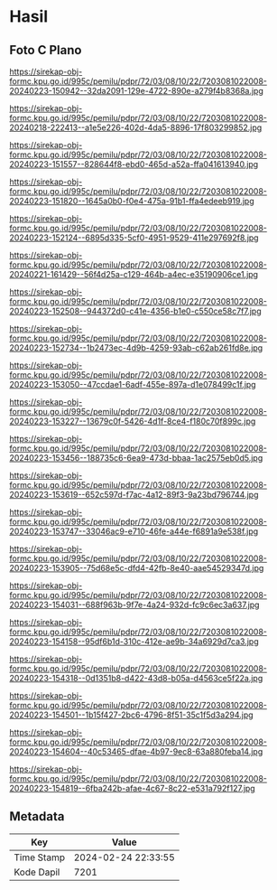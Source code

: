 # Hasil

## Foto C Plano

https://sirekap-obj-formc.kpu.go.id/995c/pemilu/pdpr/72/03/08/10/22/7203081022008-20240223-150942--32da2091-129e-4722-890e-a279f4b8368a.jpg

https://sirekap-obj-formc.kpu.go.id/995c/pemilu/pdpr/72/03/08/10/22/7203081022008-20240218-222413--a1e5e226-402d-4da5-8896-17f803299852.jpg

https://sirekap-obj-formc.kpu.go.id/995c/pemilu/pdpr/72/03/08/10/22/7203081022008-20240223-151557--828644f8-ebd0-465d-a52a-ffa041613940.jpg

https://sirekap-obj-formc.kpu.go.id/995c/pemilu/pdpr/72/03/08/10/22/7203081022008-20240223-151820--1645a0b0-f0e4-475a-91b1-ffa4edeeb919.jpg

https://sirekap-obj-formc.kpu.go.id/995c/pemilu/pdpr/72/03/08/10/22/7203081022008-20240223-152124--6895d335-5cf0-4951-9529-411e297692f8.jpg

https://sirekap-obj-formc.kpu.go.id/995c/pemilu/pdpr/72/03/08/10/22/7203081022008-20240221-161429--56f4d25a-c129-464b-a4ec-e35190906ce1.jpg

https://sirekap-obj-formc.kpu.go.id/995c/pemilu/pdpr/72/03/08/10/22/7203081022008-20240223-152508--944372d0-c41e-4356-b1e0-c550ce58c7f7.jpg

https://sirekap-obj-formc.kpu.go.id/995c/pemilu/pdpr/72/03/08/10/22/7203081022008-20240223-152734--1b2473ec-4d9b-4259-93ab-c62ab261fd8e.jpg

https://sirekap-obj-formc.kpu.go.id/995c/pemilu/pdpr/72/03/08/10/22/7203081022008-20240223-153050--47ccdae1-6adf-455e-897a-d1e078499c1f.jpg

https://sirekap-obj-formc.kpu.go.id/995c/pemilu/pdpr/72/03/08/10/22/7203081022008-20240223-153227--13679c0f-5426-4d1f-8ce4-f180c70f899c.jpg

https://sirekap-obj-formc.kpu.go.id/995c/pemilu/pdpr/72/03/08/10/22/7203081022008-20240223-153456--188735c6-6ea9-473d-bbaa-1ac2575eb0d5.jpg

https://sirekap-obj-formc.kpu.go.id/995c/pemilu/pdpr/72/03/08/10/22/7203081022008-20240223-153619--652c597d-f7ac-4a12-89f3-9a23bd796744.jpg

https://sirekap-obj-formc.kpu.go.id/995c/pemilu/pdpr/72/03/08/10/22/7203081022008-20240223-153747--33046ac9-e710-46fe-a44e-f6891a9e538f.jpg

https://sirekap-obj-formc.kpu.go.id/995c/pemilu/pdpr/72/03/08/10/22/7203081022008-20240223-153905--75d68e5c-dfd4-42fb-8e40-aae54529347d.jpg

https://sirekap-obj-formc.kpu.go.id/995c/pemilu/pdpr/72/03/08/10/22/7203081022008-20240223-154031--688f963b-9f7e-4a24-932d-fc9c6ec3a637.jpg

https://sirekap-obj-formc.kpu.go.id/995c/pemilu/pdpr/72/03/08/10/22/7203081022008-20240223-154158--95df6b1d-310c-412e-ae9b-34a6929d7ca3.jpg

https://sirekap-obj-formc.kpu.go.id/995c/pemilu/pdpr/72/03/08/10/22/7203081022008-20240223-154318--0d1351b8-d422-43d8-b05a-d4563ce5f22a.jpg

https://sirekap-obj-formc.kpu.go.id/995c/pemilu/pdpr/72/03/08/10/22/7203081022008-20240223-154501--1b15f427-2bc6-4796-8f51-35c1f5d3a294.jpg

https://sirekap-obj-formc.kpu.go.id/995c/pemilu/pdpr/72/03/08/10/22/7203081022008-20240223-154604--40c53465-dfae-4b97-9ec8-63a880feba14.jpg

https://sirekap-obj-formc.kpu.go.id/995c/pemilu/pdpr/72/03/08/10/22/7203081022008-20240223-154819--6fba242b-afae-4c67-8c22-e531a792f127.jpg


## Metadata

| Key        | Value               |
| ---------- | ------------------- |
| Time Stamp | 2024-02-24 22:33:55 |
| Kode Dapil | 7201                |



